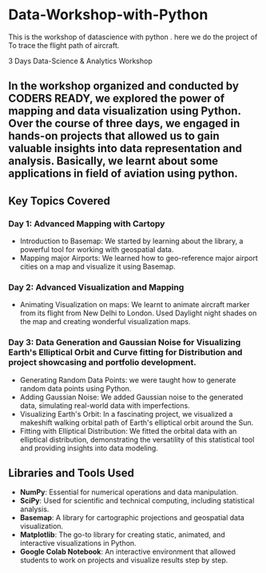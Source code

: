 # Data-Workshop-with-Python
This is the workshop of datascience with python . here we do the project of To trace the flight path of aircraft.

 3 Days Data-Science & Analytics Workshop 

## In the workshop organized and conducted by CODERS READY, we explored the power of mapping and data visualization using Python. Over the course of three days, we engaged in hands-on projects that allowed us to gain valuable insights into data representation and analysis. Basically, we learnt about some applications in field of aviation using python.

## Key Topics Covered

### Day 1: Advanced Mapping with Cartopy

- Introduction to Basemap: We started by learning about the library, a powerful tool for working with geospatial data.
- Mapping major Airports: We learned how to geo-reference major airport cities on a map and visualize it using Basemap.

### Day 2: Advanced Visualization and Mapping

- Animating Visualization on maps: We learnt to animate aircraft marker from its flight from New Delhi to London. Used Daylight night shades on the map and creating wonderful visualization maps.

### Day 3: Data Generation and Gaussian Noise for Visualizing Earth's Elliptical Orbit and Curve fitting for Distribution and project showcasing and portfolio development.

- Generating Random Data Points: we were taught how to generate random data points using Python.
- Adding Gaussian Noise: We added Gaussian noise to the generated data, simulating real-world data with imperfections.
- Visualizing Earth's Orbit: In a fascinating project, we visualized a makeshift walking orbital path of Earth's elliptical orbit around the Sun.
- Fitting with Elliptical Distribution: We fitted the orbital data with an elliptical distribution, demonstrating the versatility of this statistical tool and providing insights into data modeling.

## Libraries and Tools Used

- **NumPy**: Essential for numerical operations and data manipulation.
- **SciPy**: Used for scientific and technical computing, including statistical analysis.
- **Basemap**: A library for cartographic projections and geospatial data visualization.
- **Matplotlib**: The go-to library for creating static, animated, and interactive visualizations in Python.
- **Google Colab Notebook**: An interactive environment that allowed students to work on projects and visualize results step by step.
